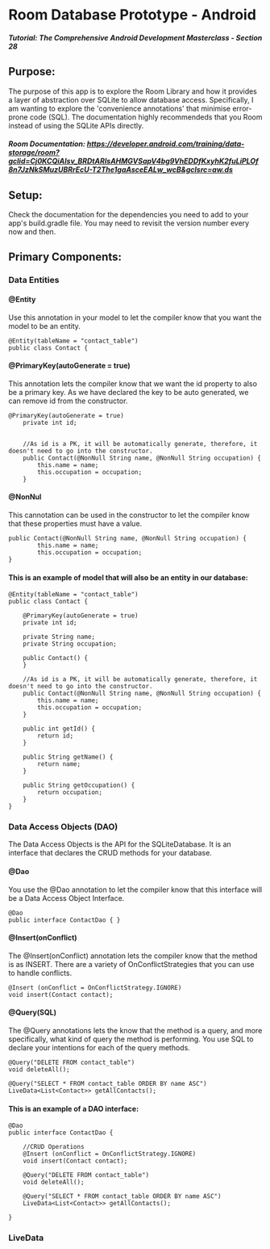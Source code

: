 # Room Database Prototype - Android
##### Tutorial: The Comprehensive Android Development Masterclass - Section 28

## Purpose: 
The purpose of this app is to explore the Room Library and how it provides a layer of abstraction over SQLite to allow database access. Specifically, I am wanting to explore the 'convenience annotations' that minimise error-prone code (SQL). The documentation highly recommendeds that you Room instead of using the SQLite APIs directly. 

##### Room Documentation: https://developer.android.com/training/data-storage/room?gclid=Cj0KCQiAlsv_BRDtARIsAHMGVSapV4bg9VhEDDfKxyhK2fuLiPLOf8n7JzNkSMuzUBRrEcU-T2The1gaAsceEALw_wcB&gclsrc=aw.ds

## Setup:
Check the documentation for the dependencies you need to add to your app's build.gradle file. You may need to revisit the version number every now and then.


## Primary Components:

### Data Entities
#### @Entity
Use this annotation in your model to let the compiler know that you want the model to be an entity.

```
@Entity(tableName = "contact_table")
public class Contact {
```

#### @PrimaryKey(autoGenerate = true)
This annotation lets the compiler know that we want the id property to also be a primary key. As we have declared the key to be auto generated, we can remove id from the constructor.

```
@PrimaryKey(autoGenerate = true)
    private int id;
    
    
    //As id is a PK, it will be automatically generate, therefore, it doesn't need to go into the constructor.
    public Contact(@NonNull String name, @NonNull String occupation) {
        this.name = name;
        this.occupation = occupation;
    }
```

#### @NonNul 
This cannotation can be used in the constructor to let the compiler know that these properties must have a value.

```
public Contact(@NonNull String name, @NonNull String occupation) {
        this.name = name;
        this.occupation = occupation;
}
```


#### This is an example of model that will also be an entity in our database:
```
@Entity(tableName = "contact_table")
public class Contact {

    @PrimaryKey(autoGenerate = true)
    private int id;

    private String name;
    private String occupation;

    public Contact() {
    }

    //As id is a PK, it will be automatically generate, therefore, it doesn't need to go into the constructor.
    public Contact(@NonNull String name, @NonNull String occupation) {
        this.name = name;
        this.occupation = occupation;
    }

    public int getId() {
        return id;
    }

    public String getName() {
        return name;
    }

    public String getOccupation() {
        return occupation;
    }
}
```

### Data Access Objects (DAO)
The Data Access Objects is the API for the SQLiteDatabase. It is an interface that declares the CRUD methods for your database. 

#### @Dao
You use the @Dao annotation to let the compiler know that this interface will be a Data Access Object Interface.

```
@Dao
public interface ContactDao { }
```

#### @Insert(onConflict)
The @Insert(onConflict) annotation lets the compiler know that the method is as INSERT. There are a variety of OnConflictStrategies that you can use to handle conflicts.

```
@Insert (onConflict = OnConflictStrategy.IGNORE)
void insert(Contact contact);
````

#### @Query(SQL)
The @Query annotations lets the know that the method is a query, and more specifically, what kind of query the method is performing. You use SQL to declare your intentions for each of the query methods. 
```
@Query("DELETE FROM contact_table")
void deleteAll();

@Query("SELECT * FROM contact_table ORDER BY name ASC")
LiveData<List<Contact>> getAllContacts();
```

#### This is an example of a DAO interface:
```
@Dao
public interface ContactDao {

    //CRUD Operations
    @Insert (onConflict = OnConflictStrategy.IGNORE)
    void insert(Contact contact);

    @Query("DELETE FROM contact_table")
    void deleteAll();

    @Query("SELECT * FROM contact_table ORDER BY name ASC")
    LiveData<List<Contact>> getAllContacts();

}
```



### LiveData

